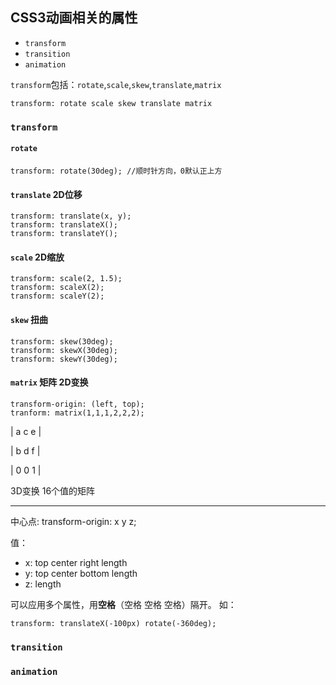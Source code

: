 ## CSS3动画相关的属性
- `transform`
- `transition`
- `animation`

`transform`包括：`rotate`,`scale`,`skew`,`translate`,`matrix`

    transform: rotate scale skew translate matrix

### `transform`
#### `rotate`
    
    transform: rotate(30deg); //顺时针方向，0默认正上方

#### `translate` 2D位移
    
    transform: translate(x, y);
    transform: translateX();
    transform: translateY();

#### `scale` 2D缩放

    transform: scale(2, 1.5);
    transform: scaleX(2);
    transform: scaleY(2);

#### `skew` 扭曲

    transform: skew(30deg);
    transform: skewX(30deg);
    transform: skewY(30deg);

#### `matrix` 矩阵 2D变换

    transform-origin: (left, top);
    tranform: matrix(1,1,1,2,2,2);
    
| a  c  e |

| b  d  f |

| 0  0  1 |

3D变换 16个值的矩阵

---

中心点: transform-origin: x y z;

值：
- x: top center right length
- y: top center bottom length
- z: length

可以应用多个属性，用**空格**（空格 空格 空格）隔开。
如：

    transform: translateX(-100px) rotate(-360deg);

### `transition`
### `animation`



